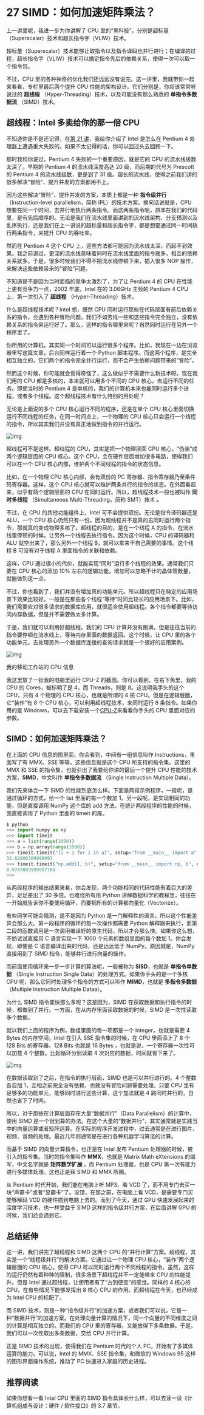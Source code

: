 # 27 SIMD：如何加速矩阵乘法？

上一讲里呢，我进一步为你讲解了 CPU 里的“黑科技”，分别是超标量（Superscalar）技术和超长指令字（VLIW）技术。

超标量（Superscalar）技术能够让取指令以及指令译码也并行进行；在编译的过程，超长指令字（VLIW）技术可以搞定指令先后的依赖关系，使得一次可以取一个指令包。

不过，CPU 里的各种神奇的优化我们还远远没有说完。这一讲里，我就带你一起来看看，专栏里最后两个提升 CPU 性能的架构设计。它们分别是，你应该常常听说过的 **超线程** （Hyper-Threading）技术，以及可能没有那么熟悉的 **单指令多数据流** （SIMD）技术。

## 超线程：Intel 多卖给你的那一倍 CPU

不知道你是不是还记得，在[第 21 讲](https://time.geekbang.org/column/article/100554)，我给你介绍了 Intel 是怎么在 Pentium 4 处理器上遭遇重大失败的。如果不太记得的话，你可以回过头去回顾一下。

那时我和你说过，Pentium 4 失败的一个重要原因，就是它的 CPU 的流水线级数太深了。早期的 Pentium 4 的流水线深度高达 20 级，而后期的代号为 Prescott 的 Pentium 4 的流水线级数，更是到了 31 级。超长的流水线，使得之前我们讲的很多解决“冒险”、提升并发的方案都用不上。

因为这些解决“冒险”、提升并发的方案，本质上都是一种 **指令级并行** （Instruction-level parallelism，简称 IPL）的技术方案。换句话说就是，CPU 想要在同一个时间，去并行地执行两条指令。而这两条指令呢，原本在我们的代码里，是有先后顺序的。无论是我们在流水线里面讲到的流水线架构、分支预测以及乱序执行，还是我们在上一讲说的超标量和超长指令字，都是想要通过同一时间执行两条指令，来提升 CPU 的吞吐率。

然而在 Pentium 4 这个 CPU 上，这些方法都可能因为流水线太深，而起不到效果。我之前讲过，更深的流水线意味着同时在流水线里面的指令就多，相互的依赖关系就多。于是，很多时候我们不得不把流水线停顿下来，插入很多 NOP 操作，来解决这些依赖带来的“冒险”问题。

不知道是不是因为当时面临的竞争太激烈了，为了让 Pentium 4 的 CPU 在性能上更有竞争力一点，2002 年底，Intel 在的 3.06GHz 主频的 Pentium 4 CPU 上，第一次引入了 **超线程** （Hyper-Threading）技术。

什么是超线程技术呢？Intel 想，既然 CPU 同时运行那些在代码层面有前后依赖关系的指令，会遇到各种冒险问题，我们不如去找一些和这些指令完全独立，没有依赖关系的指令来运行好了。那么，这样的指令哪里来呢？自然同时运行在另外一个程序里了。

你所用的计算机，其实同一个时间可以运行很多个程序。比如，我现在一边在浏览器里写这篇文章，后台同样运行着一个 Python 脚本程序。而这两个程序，是完全相互独立的。它们两个的指令完全并行运行，而不会产生依赖问题带来的“冒险”。

然而这个时候，你可能就会觉得奇怪了，这么做似乎不需要什么新技术呀。现在我们用的 CPU 都是多核的，本来就可以用多个不同的 CPU 核心，去运行不同的任务。即使当时的 Pentium 4 是单核的，我们的计算机本来也能同时运行多个进程，或者多个线程。这个超线程技术有什么特别的用处呢？

无论是上面说的多个 CPU 核心运行不同的程序，还是在单个 CPU 核心里面切换运行不同线程的任务，在同一时间点上，一个物理的 CPU 核心只会运行一个线程的指令，所以其实我们并没有真正地做到指令的并行运行。

![img](assets/96aa1220ff27776f55091c55c2eddbc8.jpeg)

超线程可不是这样。超线程的 CPU，其实是把一个物理层面 CPU 核心，“伪装”成两个逻辑层面的 CPU 核心。这个 CPU，会在硬件层面增加很多电路，使得我们可以在一个 CPU 核心内部，维护两个不同线程的指令的状态信息。

比如，在一个物理 CPU 核心内部，会有双份的 PC 寄存器、指令寄存器乃至条件码寄存器。这样，这个 CPU 核心就可以维护两条并行的指令的状态。在外面看起来，似乎有两个逻辑层面的 CPU 在同时运行。所以，超线程技术一般也被叫作 **同时多线程** （Simultaneous Multi-Threading，简称 SMT）技术 **。**

不过，在 CPU 的其他功能组件上，Intel 可不会提供双份。无论是指令译码器还是 ALU，一个 CPU 核心仍然只有一份。因为超线程并不是真的去同时运行两个指令，那就真的变成物理多核了。超线程的目的，是在一个线程 A 的指令，在流水线里停顿的时候，让另外一个线程去执行指令。因为这个时候，CPU 的译码器和 ALU 就空出来了，那么另外一个线程 B，就可以拿来干自己需要的事情。这个线程 B 可没有对于线程 A 里面指令的关联和依赖。

这样，CPU 通过很小的代价，就能实现“同时”运行多个线程的效果。通常我们只要在 CPU 核心的添加 10% 左右的逻辑功能，增加可以忽略不计的晶体管数量，就能做到这一点。

不过，你也看到了，我们并没有增加真的功能单元。所以超线程只在特定的应用场景下效果比较好。一般是在那些各个线程“等待”时间比较长的应用场景下。比如，我们需要应对很多请求的数据库应用，就很适合使用超线程。各个指令都要等待访问内存数据，但是并不需要做太多计算。

于是，我们就可以利用好超线程。我们的 CPU 计算并没有跑满，但是往往当前的指令要停顿在流水线上，等待内存里面的数据返回。这个时候，让 CPU 里的各个功能单元，去处理另外一个数据库连接的查询请求就是一个很好的应用案例。

![img](assets/759b55d8acdc6f69d0b711f4f62ad4e5.png)

我的移动工作站的 CPU 信息

我这里放了一张我的电脑里运行 CPU-Z 的截图。你可以看到，在右下角里，我的 CPU 的 Cores，被标明了是 4，而 Threads，则是 8。这说明我手头的这个 CPU，只有 4 个物理的 CPU 核心，也就是所谓的 4 核 CPU。但是在逻辑层面，它“装作”有 8 个 CPU 核心，可以利用超线程技术，来同时运行 8 条指令。如果你用的是 Windows，可以去下载安装一个[CPU-Z](https://www.cpuid.com/softwares/cpu-z.html)来看看你手头的 CPU 里面对应的参数。

## SIMD：如何加速矩阵乘法？

在上面的 CPU 信息的图里面，你会看到，中间有一组信息叫作 Instructions，里面写了有 MMX、SSE 等等。这些信息就是这个 CPU 所支持的指令集。这里的 MMX 和 SSE 的指令集，也就引出了我要给你讲的最后一个提升 CPU 性能的技术方案，**SIMD**，中文叫作 **单指令多数据流** （Single Instruction Multiple Data）。

我们先来体会一下 SIMD 的性能到底怎么样。下面是两段示例程序，一段呢，是通过循环的方式，给一个 list 里面的每一个数加 1。另一段呢，是实现相同的功能，但是直接调用 NumPy 这个库的 add 方法。在统计两段程序的性能的时候，我直接调用了 Python 里面的 timeit 的库。

```python
$ python
>>> import numpy as np
>>> import timeit
>>> a = list(range(1000))
>>> b = np.array(range(1000))
>>> timeit.timeit("[i + 1 for i in a]", setup="from __main__ import a", number=1000000)
32.82800309999993
>>> timeit.timeit("np.add(1, b)", setup="from __main__ import np, b", number=1000000)
0.9787889999997788
>>>
```

从两段程序的输出结果来看，你会发现，两个功能相同的代码性能有着巨大的差异，足足差出了 30 多倍。也难怪所有用 Python 讲解数据科学的教程里，往往在一开始就告诉你不要使用循环，而要把所有的计算都向量化（Vectorize）。

有些同学可能会猜测，是不是因为 Python 是一门解释性的语言，所以这个性能差异会那么大。第一段程序的循环的每一次操作都需要 Python 解释器来执行，而第二段的函数调用是一次调用编译好的原生代码，所以才会那么快。如果你这么想，不妨试试直接用 C 语言实现一下 1000 个元素的数组里面的每个数加 1。你会发现，即使是 C 语言编译出来的代码，还是远远低于 NumPy。原因就是，NumPy 直接用到了 SIMD 指令，能够并行进行向量的操作。

而前面使用循环来一步一步计算的算法呢，一般被称为 **SISD**，也就是 **单指令单数据** （Single Instruction Single Data）的处理方式。如果你手头的是一个多核 CPU 呢，那么它同时处理多个指令的方式可以叫作 **MIMD**，也就是 **多指令多数据** （Multiple Instruction Multiple Dataa）。

为什么 SIMD 指令能快那么多呢？这是因为，SIMD 在获取数据和执行指令的时候，都做到了并行。一方面，在从内存里面读取数据的时候，SIMD 是一次性读取多个数据。

就以我们上面的程序为例，数组里面的每一项都是一个 integer，也就是需要 4 Bytes 的内存空间。Intel 在引入 SSE 指令集的时候，在 CPU 里面添上了 8 个 128 Bits 的寄存器。128 Bits 也就是 16 Bytes ，也就是说，一个寄存器一次性可以加载 4 个整数。比起循环分别读取 4 次对应的数据，时间就省下来了。

![img](assets/48ddcd5ac345091c1be5963d5ef7d7a6.jpeg)

在数据读取到了之后，在指令的执行层面，SIMD 也是可以并行进行的。4 个整数各自加 1，互相之前完全没有依赖，也就没有冒险问题需要处理。只要 CPU 里有足够多的功能单元，能够同时进行这些计算，这个加法就是 4 路同时并行的，自然也省下了时间。

所以，对于那些在计算层面存在大量“数据并行”（Data Parallelism）的计算中，使用 SIMD 是一个很划算的办法。在这个大量的“数据并行”，其实通常就是实践当中的向量运算或者矩阵运算。在实际的程序开发过程中，过去通常是在进行图片、视频、音频的处理。最近几年则通常是在进行各种机器学习算法的计算。

而基于 SIMD 的向量计算指令，也正是在 Intel 发布 Pentium 处理器的时候，被引入的指令集。当时的指令集叫作 **MMX**，也就是 Matrix Math eXtensions 的缩写，中文名字就是 **矩阵数学扩展** 。而 Pentium 处理器，也是 CPU 第一次有能力进行多媒体处理。这也正是拜 SIMD 和 MMX 所赐。

从 Pentium 时代开始，我们能在电脑上听 MP3、看 VCD 了，而不用专门去买一块“声霸卡”或者“显霸卡”了。没错，在那之前，在电脑上看 VCD，是需要专门买能够解码 VCD 的硬件插到电脑上去的。而到了今天，通过 GPU 快速发展起来的深度学习技术，也一样受益于 SIMD 这样的指令级并行方案，在后面讲解 GPU 的时候，我们还会遇到它。

## 总结延伸

这一讲，我们讲完了超线程和 SIMD 这两个 CPU 的“并行计算”方案。超线程，其实是一个“线程级并行”的解决方案。它通过让一个物理 CPU 核心，“装作”两个逻辑层面的 CPU 核心，使得 CPU 可以同时运行两个不同线程的指令。虽然，这样的运行仍然有着种种的限制，很多场景下超线程并不一定能带来 CPU 的性能提升。但是 Intel 通过超线程，让使用者有了“占到便宜”的感觉。同样的 4 核心的 CPU，在有些情况下能够发挥出 8 核心 CPU 的作用。而超线程在今天，也已经成为 Intel CPU 的标配了。

而 SIMD 技术，则是一种“指令级并行”的加速方案，或者我们可以说，它是一种“数据并行”的加速方案。在处理向量计算的情况下，同一个向量的不同维度之间的计算是相互独立的。而我们的 CPU 里的寄存器，又能放得下多条数据。于是，我们可以一次性取出多条数据，交给 CPU 并行计算。

正是 SIMD 技术的出现，使得我们在 Pentium 时代的个人 PC，开始有了多媒体运算的能力。可以说，Intel 的 MMX、SSE 指令集，和微软的 Windows 95 这样的图形界面操作系统，推动了 PC 快速进入家庭的历史进程。

## 推荐阅读

如果你想看一看 Intel CPU 里面的 SIMD 指令具体长什么样，可以去读一读《计算机组成与设计：硬件 / 软件接口》的 3.7 章节。
